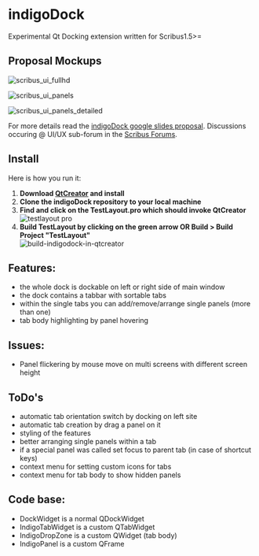# indigoDock
Experimental Qt Docking extension written for Scribus1.5>= 

## Proposal Mockups
![scribus_ui_fullhd](https://cloud.githubusercontent.com/assets/4140247/10866901/27f00cba-8014-11e5-91f8-8894712e08ce.png)

![scribus_ui_panels](https://cloud.githubusercontent.com/assets/4140247/10866907/6fe10a9c-8014-11e5-9d46-8fd4ec9ecc33.png)

![scribus_ui_panels_detailed](https://cloud.githubusercontent.com/assets/4140247/10866918/5d8ae97a-8015-11e5-85ad-a27eeaaad4ce.png)

For more details read the [indigoDock google slides proposal](https://goo.gl/T4gFd5). Discussions occuring @ UI/UX sub-forum in the [Scribus Forums](http://forums.scribus.net/index.php/topic,1617.0.html).  

## Install
Here is how you run it:  
1. **Download [QtCreator](http://www.qt.io/download-open-source/) and install**  
2. **Clone the indigoDock repository to your local machine**  
3. **Find and click on the TestLayout.pro which should invoke QtCreator**  
![testlayout pro](https://cloud.githubusercontent.com/assets/4140247/10866360/21cef028-7ff9-11e5-8c4c-e0e86c682868.png)  
4. **Build TestLayout by clicking on the green arrow OR Build > Build Project "TestLayout"**  
![build-indigodock-in-qtcreator](https://cloud.githubusercontent.com/assets/4140247/10866388/01e7e67e-7ffa-11e5-852c-0176e022c647.jpg)  

## Features:
* the whole dock is dockable on left or right side of main window  
* the dock contains a tabbar with sortable tabs  
* within the single tabs you can add/remove/arrange single panels (more than one)
* tab body highlighting by panel hovering

## Issues:
* Panel flickering by mouse move on multi screens with different screen height

## ToDo's
* automatic tab orientation switch by docking on left site
* automatic tab creation by drag a panel on it
* styling of the features
* better arranging single panels within a tab
* if a special panel was called set focus to parent tab (in case of shortcut keys)
* context menu for setting custom icons for tabs
* context menu for tab body to show hidden panels

## Code base:
* DockWidget is a normal QDockWidget  
* IndigoTabWidget is a custom QTabWidget  
* IndigoDropZone is a custom QWidget (tab body)  
* IndigoPanel is a custom QFrame  
